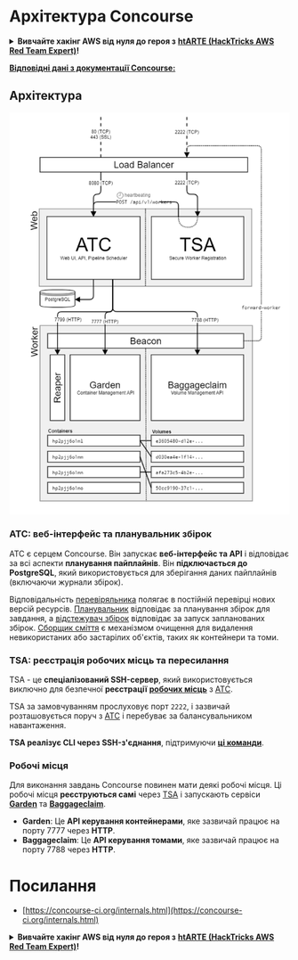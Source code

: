 # Архітектура Concourse

<details>

<summary><strong>Вивчайте хакінг AWS від нуля до героя з</strong> <a href="https://training.hacktricks.xyz/courses/arte"><strong>htARTE (HackTricks AWS Red Team Expert)</strong></a><strong>!</strong></summary>

Інші способи підтримки HackTricks:

* Якщо ви хочете побачити **рекламу вашої компанії на HackTricks** або **завантажити HackTricks у форматі PDF**, перевірте [**ПЛАНИ ПІДПИСКИ**](https://github.com/sponsors/carlospolop)!
* Отримайте [**офіційний PEASS & HackTricks мерч**](https://peass.creator-spring.com)
* Відкрийте для себе [**Сім'ю PEASS**](https://opensea.io/collection/the-peass-family), нашу колекцію ексклюзивних [**NFT**](https://opensea.io/collection/the-peass-family)
* **Приєднуйтесь до** 💬 [**групи Discord**](https://discord.gg/hRep4RUj7f) або [**групи telegram**](https://t.me/peass) або **слідкуйте** за нами на **Twitter** 🐦 [**@hacktricks_live**](https://twitter.com/hacktricks_live)**.**
* **Поділіться своїми хакерськими трюками, надсилайте PR до** [**HackTricks**](https://github.com/carlospolop/hacktricks) **і** [**HackTricks Cloud**](https://github.com/carlospolop/hacktricks-cloud) **репозиторіїв на GitHub**.

</details>

**[Відповідні дані з документації Concourse:](https://concourse-ci.org/internals.html)**

## Архітектура

![](<../../.gitbook/assets/image (39) (1).png>)

### ATC: веб-інтерфейс та планувальник збірок

ATC є серцем Concourse. Він запускає **веб-інтерфейс та API** і відповідає за всі аспекти **планування пайплайнів**. Він **підключається до PostgreSQL**, який використовується для зберігання даних пайплайнів (включаючи журнали збірок).

Відповідальність [перевіряльника](https://concourse-ci.org/checker.html) полягає в постійній перевірці нових версій ресурсів. [Планувальник](https://concourse-ci.org/scheduler.html) відповідає за планування збірок для завдання, а [відстежувач збірок](https://concourse-ci.org/build-tracker.html) відповідає за запуск запланованих збірок. [Сборщик сміття](https://concourse-ci.org/garbage-collector.html) є механізмом очищення для видалення невикористаних або застарілих об'єктів, таких як контейнери та томи.

### TSA: реєстрація робочих місць та пересилання

TSA - це **спеціалізований SSH-сервер**, який використовується виключно для безпечної **реєстрації** [**робочих місць**](https://concourse-ci.org/internals.html#architecture-worker) з [ATC](https://concourse-ci.org/internals.html#component-atc).

TSA за замовчуванням прослуховує порт `2222`, і зазвичай розташовується поруч з [ATC](https://concourse-ci.org/internals.html#component-atc) і перебуває за балансувальником навантаження.

**TSA реалізує CLI через SSH-з'єднання**, підтримуючи [**ці команди**](https://concourse-ci.org/internals.html#component-tsa).

### Робочі місця

Для виконання завдань Concourse повинен мати деякі робочі місця. Ці робочі місця **реєструються самі** через [TSA](https://concourse-ci.org/internals.html#component-tsa) і запускають сервіси [**Garden**](https://github.com/cloudfoundry-incubator/garden) та [**Baggageclaim**](https://github.com/concourse/baggageclaim).

* **Garden**: Це **API керування контейнерами**, яке зазвичай працює на порту 7777 через **HTTP**.
* **Baggageclaim**: Це **API керування томами**, яке зазвичай працює на порту 7788 через **HTTP**.

# Посилання
* [https://concourse-ci.org/internals.html](https://concourse-ci.org/internals.html)


<details>

<summary><strong>Вивчайте хакінг AWS від нуля до героя з</strong> <a href="https://training.hacktricks.xyz/courses/arte"><strong>htARTE (HackTricks AWS Red Team Expert)</strong></a><strong>!</strong></summary>

Інші способи підтримки HackTricks:

* Якщо ви хочете побачити **рекламу вашої компанії на HackTricks** або **завантажити HackTricks у форматі PDF**, перевірте [**ПЛАНИ ПІДПИСКИ**](https://github.com/sponsors/carlospolop)!
* Отримайте [**офіційний PEASS & HackTricks мерч**](https://peass.creator-spring.com)
* Відкрийте для себе [**Сім'ю PEASS**](https://opensea.io/collection/the-peass-family), нашу колекцію ексклюзивних [**NFT**](https://opensea.io/collection/the-peass-family)
* **Приєднуйтесь до** 💬 [**групи Discord**](https://discord.gg/hRep4RUj7f) або [**групи telegram**](https://t.me/peass) або **слідкуйте** за нами на **Twitter** 🐦 [**@hacktricks_live**](https://twitter.com/hacktricks_live)**.**
* **Поділіться своїми хакерськими трюками, надсилайте PR до** [**HackTricks**](https://github.com/carlospolop/hacktricks) **і** [**HackTricks Cloud**](https://github.com/carlospolop/hacktricks-cloud) **репозиторіїв на GitHub**.

</details>
